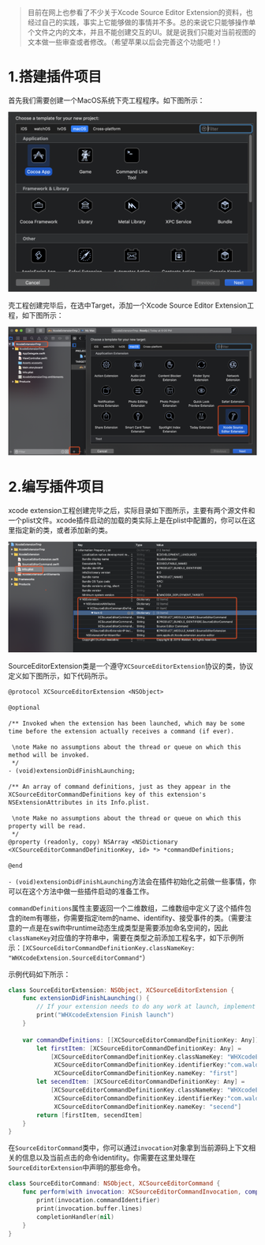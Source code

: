 >  目前在网上也参看了不少关于Xcode Source Editor Extension的资料，也经过自己的实践，事实上它能够做的事情并不多。总的来说它只能够操作单个文件之内的文本，并且不能创建交互的UI。就是说我们只能对当前视图的文本做一些审查或者修改。（希望苹果以后会完善这个功能吧！）

# 1.搭建插件项目

首先我们需要创建一个MacOS系统下壳工程程序。如下图所示：

![](../resourse/images/WX20190919-175920@2x.png)

壳工程创建完毕后，在选中Target，添加一个Xcode Source Editor Extension工程，如下图所示：

![](../resourse/images/WX20190919-180040@2x.png)

# 2.编写插件项目

xcode extension工程创建完毕之后，实际目录如下图所示，主要有两个源文件和一个plist文件。xcode插件启动的加载的类实际上是在plist中配置的，你可以在这里指定新的类，或者添加新的类。

![](../resourse/images/WX20190919-180311@2x.png)

SourceEditorExtension类是一个遵守`XCSourceEditorExtension`协议的类，协议定义如下图所示，如下代码所示。

```
@protocol XCSourceEditorExtension <NSObject>

@optional

/** Invoked when the extension has been launched, which may be some time before the extension actually receives a command (if ever).
 
 \note Make no assumptions about the thread or queue on which this method will be invoked.
 */
- (void)extensionDidFinishLaunching;

/** An array of command definitions, just as they appear in the XCSourceEditorCommandDefinitions key of this extension's NSExtensionAttributes in its Info.plist.
 
 \note Make no assumptions about the thread or queue on which this property will be read.
 */
@property (readonly, copy) NSArray <NSDictionary <XCSourceEditorCommandDefinitionKey, id> *> *commandDefinitions;

@end
```

`- (void)extensionDidFinishLaunching`方法会在插件初始化之前做一些事情，你可以在这个方法中做一些插件启动的准备工作。

`commandDefinitions`属性主要返回一个二维数组，二维数组中定义了这个插件包含的item有哪些，你需要指定item的name、identifity、接受事件的类。（需要注意的一点是在swift中runtime动态生成类型是需要添加命名空间的，因此`classNameKey`对应值的字符串中，需要在类型之前添加工程名字，如下示例所示：`[XCSourceEditorCommandDefinitionKey.classNameKey: "WHXcodeExtension.SourceEditorCommand"`）

示例代码如下所示：

```swift
class SourceEditorExtension: NSObject, XCSourceEditorExtension {
    func extensionDidFinishLaunching() {
        // If your extension needs to do any work at launch, implement this optional method.
        print("WHXcodeExtension Finish launch")
    }
    
    var commandDefinitions: [[XCSourceEditorCommandDefinitionKey: Any]] {
        let firstItem: [XCSourceEditorCommandDefinitionKey: Any] =
            [XCSourceEditorCommandDefinitionKey.classNameKey: "WHXcodeExtension.SourceEditorCommand",
             XCSourceEditorCommandDefinitionKey.identifierKey:"com.walden.first",
             XCSourceEditorCommandDefinitionKey.nameKey: "first"]
        let secendItem: [XCSourceEditorCommandDefinitionKey: Any] =
            [XCSourceEditorCommandDefinitionKey.classNameKey: "WHXcodeExtension.SourceEditorCommand",
             XCSourceEditorCommandDefinitionKey.identifierKey:"com.walden.secend",
             XCSourceEditorCommandDefinitionKey.nameKey: "secend"]
        return [firstItem, secendItem]
    }
}
```

在`SourceEditorCommand`类中，你可以通过`invocation`对象拿到当前源码上下文相关的信息以及当前点击的命令identifity。你需要在这里处理在`SourceEditorExtension`中声明的那些命令。

```swift
class SourceEditorCommand: NSObject, XCSourceEditorCommand {
    func perform(with invocation: XCSourceEditorCommandInvocation, completionHandler: @escaping (Error?) -> Void ) -> Void {
        print(invocation.commandIdentifier)
        print(invocation.buffer.lines)
        completionHandler(nil)
    }
}
```





